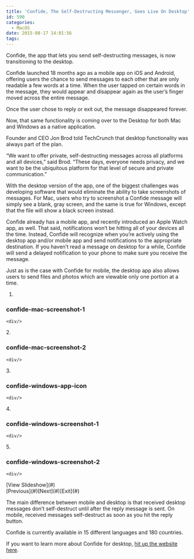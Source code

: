 ```yaml
---
title: 'Confide, The Self-Destructing Messenger, Goes Live On Desktop'
id: 590
categories:
  - MacOS
date: 2015-08-17 14:01:56
tags:
---
```


<div readability="35">

Confide, the app that lets you send self-destructing messages, is now transitioning to the desktop.

Confide launched 18 months ago as a mobile app on iOS and Android, offering users the chance to send messages to each other that are only readable a few words at a time. When the user tapped on certain words in the message, they would appear and disappear again as the user’s finger moved across the entire message.

Once the user chose to reply or exit out, the message disappeared forever.

Now, that same functionality is coming over to the Desktop for both Mac and Windows as a native application.

Founder and CEO Jon Brod told TechCrunch that desktop functionality was always part of the plan.

“We want to offer private, self-destructing messages across all platforms and all devices,” said Brod. “These days, everyone needs privacy, and we want to be the ubiquitous platform for that level of secure and private communication.”

With the desktop version of the app, one of the biggest challenges was developing software that would eliminate the ability to take screenshots of messages. For Mac, users who try to screenshot a Confide message will simply see a blank, gray screen, and the same is true for Windows, except that the file will show a black screen instead.

<div>
<div/></div>

Confide already has a mobile app, and recently introduced an Apple Watch app, as well. That said, notifications won’t be hitting all of your devices all the time. Instead, Confide will recognize when you’re actively using the desktop app and/or mobile app and send notifications to the appropriate destination. If you haven’t read a message on desktop for a while, Confide will send a delayed notification to your phone to make sure you receive the message.

Just as is the case with Confide for mobile, the desktop app also allows users to send files and photos which are viewable only one portion at a time.

<div>

1.  <div></div>

### confide-mac-screenshot-1

    <div/>
<div/>
2.  <div></div>

### confide-mac-screenshot-2

    <div/>
<div/>
3.  <div></div>

### confide-windows-app-icon

    <div/>
<div/>
4.  <div></div>

### confide-windows-screenshot-1

    <div/>
<div/>
5.  <div></div>

### confide-windows-screenshot-2

    <div/>
<div/><div>[<span>View Slideshow</span>](#)</div>
<div>[<span>Previous</span>](#)[<span>Next</span>](#)[Exit](#)</div></div>

The main difference between mobile and desktop is that received desktop messages don’t self-destruct until after the reply message is sent. On mobile, received messages self-destruct as soon as you hit the reply button.

Confide is currently available in 15 different languages and 180 countries.

If you want to learn more about Confide for desktop, [hit up the website here](https://getconfide.com/).
</div>

